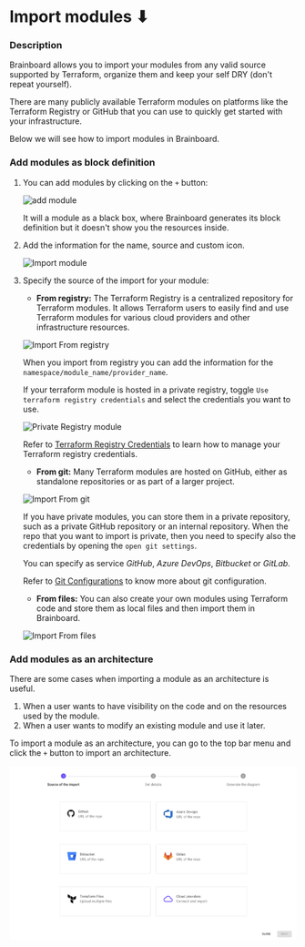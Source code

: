 # Import modules ⬇

### Description

Brainboard allows you to import your modules from any valid source supported by Terraform, organize them and keep your self DRY (don't repeat yourself).

There are many publicly available Terraform modules on platforms like the Terraform Registry or GitHub that you can use to quickly get started with your infrastructure.

Below we will see how to import modules in Brainboard.

### Add modules as block definition

1.  You can add modules by clicking on the `+` button:

    ![add module](../.gitbook/assets/add\_module.png)

    It will a module as a black box, where Brainboard generates its block definition but it doesn't show you the resources inside.
2.  Add the information for the name, source and custom icon.

    ![Import module](../.gitbook/assets/import\_module.png)
3.  Specify the source of the import for your module:

    * **From registry:** The Terraform Registry is a centralized repository for Terraform modules. It allows Terraform users to easily find and use Terraform modules for various cloud providers and other infrastructure resources.

    ![Import From registry](../.gitbook/assets/from\_registry.png)

    When you import from registry you can add the information for the `namespace/module_name/provider_name`.

    If your terraform module is hosted in a private registry, toggle `Use terraform registry credentials` and select the credentials you want to use.

    ![Private Registry module](../.gitbook/assets/import\_module\_private\_registry.png)

    Refer to [Terraform Registry Credentials](terraform-registry-credentials.md) to learn how to manage your Terraform registry credentials.

    * **From git:** Many Terraform modules are hosted on GitHub, either as standalone repositories or as part of a larger project.

    ![Import From git](../.gitbook/assets/from\_git.png)

    If you have private modules, you can store them in a private repository, such as a private GitHub repository or an internal repository. When the repo that you want to import is private, then you need to specify also the credentials by opening the `open git settings`.

    You can specify as service _GitHub_, _Azure DevOps_, _Bitbucket_ or _GitLab_.

    Refer to [Git Configurations](../git-configuration/personal-git-tokens.md) to know more about git configuration.

    * **From files:** You can also create your own modules using Terraform code and store them as local files and then import them in Brainboard.

    ![Import From files](../.gitbook/assets/from\_files.png)

### Add modules as an architecture

There are some cases when importing a module as an architecture is useful.

1. When a user wants to have visibility on the code and on the resources used by the module.
2. When a user wants to modify an existing module and use it later.

To import a module as an architecture, you can go to the top bar menu and click the `+` button to import an architecture.

![Import](../.gitbook/assets/import.png)
